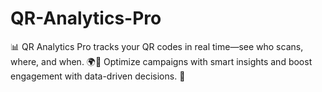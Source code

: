 # QR-Analytics-Pro
📊 QR Analytics Pro tracks your QR codes in real time—see who scans, where, and when. 🌍📱 Optimize campaigns with smart insights and boost engagement with data-driven decisions. 🚀

